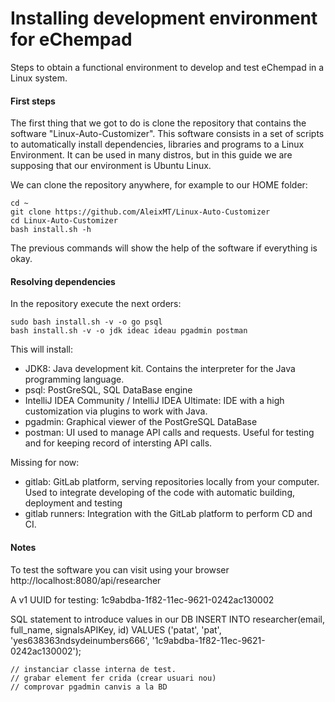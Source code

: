 # Installing development environment for eChempad

Steps to obtain a functional environment to develop and test eChempad in a Linux system.

#### First steps

The first thing that we got to do is clone the repository that contains the software "Linux-Auto-Customizer". This software consists in a set of scripts to automatically install dependencies, libraries and programs to a Linux Environment. It can be used in many distros, but in this guide we are supposing that our environment is Ubuntu Linux.

We can clone the repository anywhere, for example to our HOME folder:

```
cd ~
git clone https://github.com/AleixMT/Linux-Auto-Customizer
cd Linux-Auto-Customizer
bash install.sh -h
```

The previous commands will show the help of the software if everything is okay.

#### Resolving dependencies

In the repository execute the next orders:
```
sudo bash install.sh -v -o go psql
bash install.sh -v -o jdk ideac ideau pgadmin postman
```

This will install:
  * JDK8: Java development kit. Contains the interpreter for the Java programming language. 
  * psql: PostGreSQL, SQL DataBase engine
  * IntelliJ IDEA Community / IntelliJ IDEA Ultimate: IDE with a high customization via plugins to work with Java. 
  * pgadmin: Graphical viewer of the PostGreSQL DataBase
  * postman: UI used to manage API calls and requests. Useful for testing and for keeping record of intersting API calls.
  
  Missing for now:
  * gitlab: GitLab platform, serving repositories locally from your computer. Used to integrate developing of the code with automatic building, deployment and testing 
  * gitlab runners: Integration with the GitLab platform to perform CD and CI. 
  
  
#### Notes
To test the software you can visit using your browser
http://localhost:8080/api/researcher

A v1 UUID for testing: 1c9abdba-1f82-11ec-9621-0242ac130002


SQL statement to introduce values in our DB
INSERT INTO researcher(email, full_name, signalsAPIKey, id) VALUES ('patat', 'pat', 'yes638363ndsydeinumbers666', '1c9abdba-1f82-11ec-9621-0242ac130002');


	// instanciar classe interna de test.
	// grabar element fer crida (crear usuari nou)
	// comprovar pgadmin canvis a la BD
